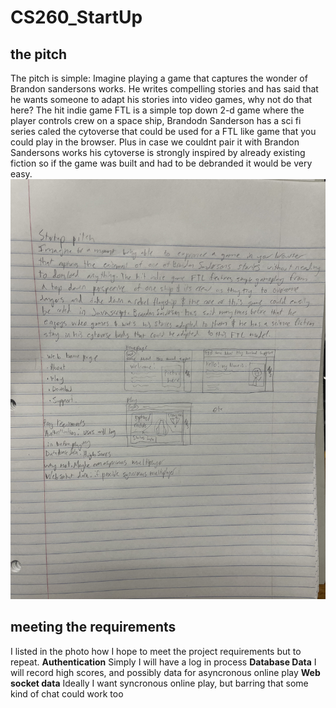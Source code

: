 # CS260_StartUp
## the pitch
The pitch is simple: Imagine playing a game that captures the wonder of Brandon sandersons works. He writes compelling stories and has said that he wants someone to adapt his stories into video games, why not do that here? The hit indie game FTL is a simple top down 2-d game where the player controls crew on a space ship, Brandodn Sanderson has a sci fi series caled the cytoverse that could be used for a FTL like game that you could play in the browser. Plus in case we couldnt pair it with Brandon Sandersons works his cytoverse is strongly inspired by already existing fiction so if the game was built and had to be debranded it would be very easy.
![photo of my handwritten notes on the subject as well as a couple sketches](/sketches_and_notes.jpg)
## meeting the requirements
I listed in the photo how I hope to meet the project requirements but to repeat.
**Authentication** Simply I will have a log in process
**Database Data** I will record high scores, and possibly data for asyncronous online play
**Web socket data** Ideally I want syncronous online play, but barring that some kind of chat could work too